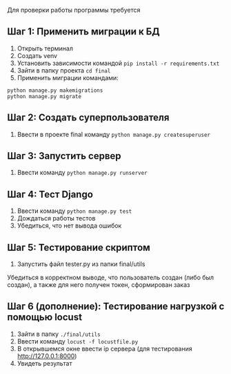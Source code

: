 Для проверки работы программы требуется

## Шаг 1: Применить миграции к БД

1. Открыть терминал
2. Создать venv
3. Установить зависимости командой `pip install -r requirements.txt`
4. Зайти в папку проекта `cd final`
5. Применить миграции командами:

```
python manage.py makemigrations
python manage.py migrate
```

## Шаг 2: Создать суперпользователя

1. Ввести в проекте final команду `python manage.py createsuperuser`


## Шаг 3: Запустить сервер

1. Ввести команду `python manage.py runserver`


## Шаг 4: Тест Django

1. Ввести команду `python manage.py test`
2. Дождаться работы тестов
3. Убедиться, что нет вывода ошибок

## Шаг 5: Тестирование скриптом

1. Запустить файл tester.py из папки final/utils

Убедиться в корректном выводе, что пользователь создан (либо был создан), а также для него получен токен, сформирован заказ

## Шаг 6 (дополнение): Тестирование нагрузкой с помощью locust

1. Зайти в папку `./final/utils`
2. Ввести команду `locust -f locustfile.py`
3. В открывшемся окне ввести ip сервера (для тестирования http://127.0.0.1:8000)
4. Увидеть результат